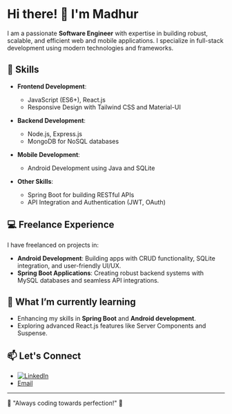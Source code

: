 # Hi there! 👋 I'm Madhur  

I am a passionate **Software Engineer** with expertise in building robust, scalable, and efficient web and mobile applications. I specialize in full-stack development using modern technologies and frameworks.  

## 🚀 Skills  
- **Frontend Development**:  
  - JavaScript (ES6+), React.js  
  - Responsive Design with Tailwind CSS and Material-UI  

- **Backend Development**:  
  - Node.js, Express.js  
  - MongoDB for NoSQL databases  

- **Mobile Development**:  
  - Android Development using Java and SQLite  

- **Other Skills**:  
  - Spring Boot for building RESTful APIs  
  - API Integration and Authentication (JWT, OAuth)  

## 💻 Freelance Experience  
I have freelanced on projects in:  
- **Android Development**: Building apps with CRUD functionality, SQLite integration, and user-friendly UI/UX.  
- **Spring Boot Applications**: Creating robust backend systems with MySQL databases and seamless API integrations.  

## 🌱 What I’m currently learning  
- Enhancing my skills in **Spring Boot** and **Android development**.  
- Exploring advanced React.js features like Server Components and Suspense.  

## 📫 Let's Connect  
- [![LinkedIn](https://img.shields.io/badge/LinkedIn-%230077B5.svg?logo=linkedin&logoColor=white)](https://www.linkedin.com/in/madhur-chaturvedi-183a16196/) 
- [Email](madhurchaturvedi2000@gmail.com)  

---

🌟 "Always coding towards perfection!" 🌟  






